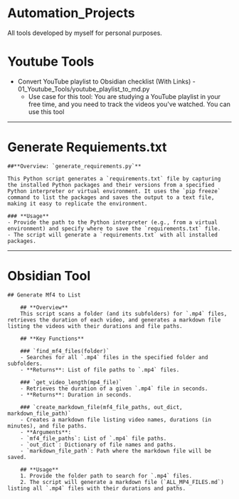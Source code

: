 # Automation_Projects
All tools developed by myself for personal purposes.

# Youtube Tools
- Convert YouTube playlist to Obsidian checklist (With Links) - 01_Youtube_Tools/youtube_playlist_to_md.py
    - Use case for this tool: You are studying a YouTube playlist in your free time, and you need to track the videos you've watched. You can use this tool
---
# Generate Requiements.txt

    ##**Overview: `generate_requirements.py`**

    This Python script generates a `requirements.txt` file by capturing the installed Python packages and their versions from a specified Python interpreter or virtual environment. It uses the `pip freeze` command to list the packages and saves the output to a text file, making it easy to replicate the environment.

    ### **Usage**
    - Provide the path to the Python interpreter (e.g., from a virtual environment) and specify where to save the `requirements.txt` file.
    - The script will generate a `requirements.txt` with all installed packages.

---
# Obsidian Tool
    ## Generate Mf4 to List

        ## **Overview**
        This script scans a folder (and its subfolders) for `.mp4` files, retrieves the duration of each video, and generates a markdown file listing the videos with their durations and file paths.

        ## **Key Functions**

        ### `find_mf4_files(folder)`
        - Searches for all `.mp4` files in the specified folder and subfolders.
        - **Returns**: List of file paths to `.mp4` files.

        ### `get_video_length(mp4_file)`
        - Retrieves the duration of a given `.mp4` file in seconds.
        - **Returns**: Duration in seconds.

        ### `create_markdown_file(mf4_file_paths, out_dict, markdown_file_path)`
        - Creates a markdown file listing video names, durations (in minutes), and file paths.
        - **Arguments**:
        - `mf4_file_paths`: List of `.mp4` file paths.
        - `out_dict`: Dictionary of file names and paths.
        - `markdown_file_path`: Path where the markdown file will be saved.

        ## **Usage**
        1. Provide the folder path to search for `.mp4` files.
        2. The script will generate a markdown file (`ALL_MP4_FILES.md`) listing all `.mp4` files with their durations and paths.

